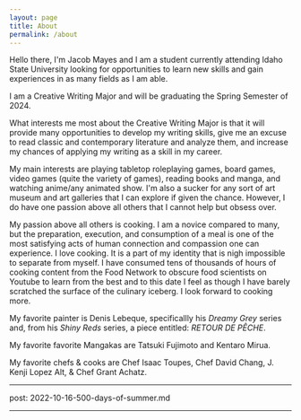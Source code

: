 ```yaml
---
layout: page
title: About
permalink: /about
---
```


Hello there, I'm Jacob Mayes and I am a student currently attending Idaho State University looking for opportunities to learn new skills and gain experiences in as many fields as I am able. 

I am a Creative Writing Major and will be graduating the Spring Semester of 2024. 

What interests me most about the Creative Writing Major is that it will provide many opportunities to develop my writing skills, give me an excuse to read classic and contemporary literature and analyze them, and increase my chances of applying my writing as a skill in my career. 

My main interests are playing tabletop roleplaying games, board games, video games (quite the variety of games), reading books and manga, and watching anime/any animated show. I'm also a sucker for any sort of art museum and art galleries that I can explore if given the chance. However, I do have one passion above all others that I cannot help but obsess over. 

My passion above all others is cooking. I am a novice compared to many, but the preparation, execution, and consumption of a meal is one of the most satisfying acts of human connection and compassion one can experience. I love cooking. It is a part of my identity that is nigh impossible to separate from myself. I have consumed tens of thousands of hours of cooking content from the Food Network to obscure food scientists on Youtube to learn from the best and to this date I feel as though I have barely scratched the surface of the culinary iceberg. I look forward to cooking more. 

My favorite painter is Denis Lebeque, specificallly his  _Dreamy Grey_ series and, from his _Shiny Reds_ series, a piece entitled: _RETOUR DE PÊCHE_.

My favorite favorite Mangakas are Tatsuki Fujimoto and Kentaro Mirua.

My favorite chefs & cooks are Chef Isaac Toupes, Chef David Chang, J. Kenji Lopez Alt, & Chef Grant Achatz.


---
post: 2022-10-16-500-days-of-summer.md

---
